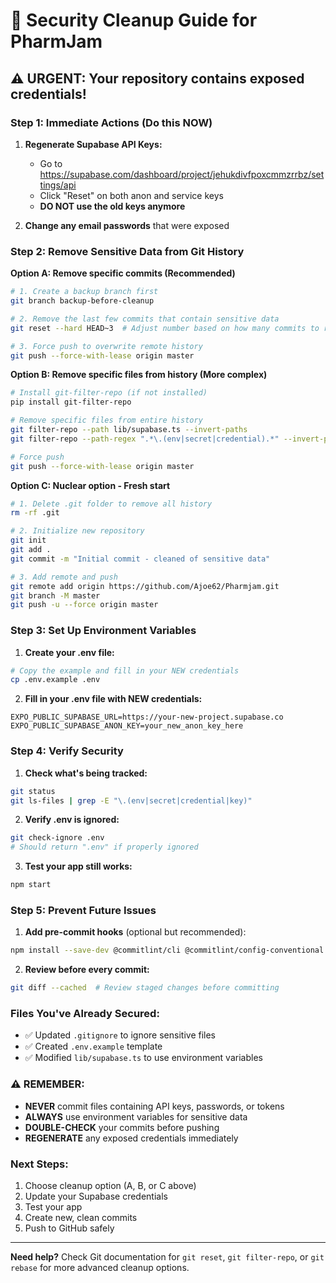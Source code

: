 # 🚨 Security Cleanup Guide for PharmJam

## ⚠️ URGENT: Your repository contains exposed credentials!

### **Step 1: Immediate Actions (Do this NOW)**

1. **Regenerate Supabase API Keys:**

   - Go to https://supabase.com/dashboard/project/jehukdivfpoxcmmzrrbz/settings/api
   - Click "Reset" on both anon and service keys
   - **DO NOT use the old keys anymore**

2. **Change any email passwords** that were exposed

### **Step 2: Remove Sensitive Data from Git History**

**Option A: Remove specific commits (Recommended)**

```bash
# 1. Create a backup branch first
git branch backup-before-cleanup

# 2. Remove the last few commits that contain sensitive data
git reset --hard HEAD~3  # Adjust number based on how many commits to remove

# 3. Force push to overwrite remote history
git push --force-with-lease origin master
```

**Option B: Remove specific files from history (More complex)**

```bash
# Install git-filter-repo (if not installed)
pip install git-filter-repo

# Remove specific files from entire history
git filter-repo --path lib/supabase.ts --invert-paths
git filter-repo --path-regex ".*\.(env|secret|credential).*" --invert-paths

# Force push
git push --force-with-lease origin master
```

**Option C: Nuclear option - Fresh start**

```bash
# 1. Delete .git folder to remove all history
rm -rf .git

# 2. Initialize new repository
git init
git add .
git commit -m "Initial commit - cleaned of sensitive data"

# 3. Add remote and push
git remote add origin https://github.com/Ajoe62/Pharmjam.git
git branch -M master
git push -u --force origin master
```

### **Step 3: Set Up Environment Variables**

1. **Create your .env file:**

```bash
# Copy the example and fill in your NEW credentials
cp .env.example .env
```

2. **Fill in your .env file with NEW credentials:**

```env
EXPO_PUBLIC_SUPABASE_URL=https://your-new-project.supabase.co
EXPO_PUBLIC_SUPABASE_ANON_KEY=your_new_anon_key_here
```

### **Step 4: Verify Security**

1. **Check what's being tracked:**

```bash
git status
git ls-files | grep -E "\.(env|secret|credential|key)"
```

2. **Verify .env is ignored:**

```bash
git check-ignore .env
# Should return ".env" if properly ignored
```

3. **Test your app still works:**

```bash
npm start
```

### **Step 5: Prevent Future Issues**

1. **Add pre-commit hooks** (optional but recommended):

```bash
npm install --save-dev @commitlint/cli @commitlint/config-conventional
```

2. **Review before every commit:**

```bash
git diff --cached  # Review staged changes before committing
```

### **Files You've Already Secured:**

- ✅ Updated `.gitignore` to ignore sensitive files
- ✅ Created `.env.example` template
- ✅ Modified `lib/supabase.ts` to use environment variables

### **⚠️ REMEMBER:**

- **NEVER** commit files containing API keys, passwords, or tokens
- **ALWAYS** use environment variables for sensitive data
- **DOUBLE-CHECK** your commits before pushing
- **REGENERATE** any exposed credentials immediately

### **Next Steps:**

1. Choose cleanup option (A, B, or C above)
2. Update your Supabase credentials
3. Test your app
4. Create new, clean commits
5. Push to GitHub safely

---

**Need help?** Check Git documentation for `git reset`, `git filter-repo`, or `git rebase` for more advanced cleanup options.
